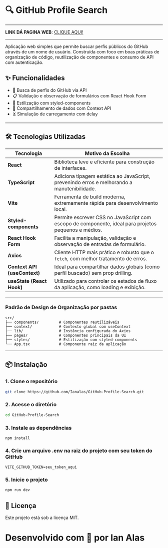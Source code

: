 # 🔍 GitHub Profile Search

---

**LINK DÁ PAGINA WEB**: [CLIQUE AQUI!](https://git-hub-profile-search-five.vercel.app/)

---

Aplicação web simples que permite buscar perfis públicos do GitHub através de um nome de usuário. Construída com foco em boas práticas de organização de código, reutilização de componentes e consumo de API com autenticação.


## ✨ Funcionalidades

- 🔎 Busca de perfis do GitHub via API
- 📋 Validação e observação de formulários com React Hook Form
- 🎨 Estilização com styled-components
- 🔄 Compartilhamento de dados com Context API
- ⏳ Simulação de carregamento com delay

---

## 🛠️ Tecnologias Utilizadas

| Tecnologia        | Motivo da Escolha                                                                 |
|-------------------|----------------------------------------------------------------------------------|
| **React**         | Biblioteca leve e eficiente para construção de interfaces.              |
| **TypeScript**    | Adiciona tipagem estática ao JavaScript, prevenindo erros e melhorando a manutenibilidade.     |
| **Vite**          | Ferramenta de build moderna, extremamente rápida para desenvolvimento local.     |
| **Styled-components** | Permite escrever CSS no JavaScript com escopo de componente, ideal para projetos pequenos e médios. |
| **React Hook Form** | Facilita a manipulação, validação e observação de entradas de formulário.        |
| **Axios**         | Cliente HTTP mais prático e robusto que o `fetch`, com melhor tratamento de erros.|
| **Context API (useContext)** | Ideal para compartilhar dados globais (como perfil buscado) sem prop drilling.      |
| **useState (React Hook)** | Utilizado para controlar os estados de fluxo da aplicação, como loading e exibição.   |

---

### Padrão de Design de Organização por pastas

```
src/
├── components/         # Componentes reutilizáveis
├── context/            # Contexto global com useContext
├── lib/                # Instância configurada do Axios
├── pages/              # Componentes principais da UI
├── styles/             # Estilização com styled-components
└── App.tsx             # Componente raiz da aplicação
```


---

## 📦 Instalação

### 1. Clone o repositório

```bash
git clone https://github.com/Ianalas/GitHub-Profile-Search.git
```
### 2. Acesse o diretório
```bash
cd GitHub-Profile-Search
```
### 3. Instale as dependências
```npm
npm install
```
### 4. Crie um arquivo .env na raiz do projeto com seu token do GitHub

```
VITE_GITHUB_TOKEN=seu_token_aqui
```

### 5. Inicie o projeto

```bash
npm run dev
```

## 📄 Licença
Este projeto está sob a licença MIT.

# Desenvolvido com 💙 por Ian Alas
